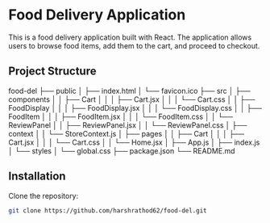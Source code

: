 # Food Delivery Application

This is a food delivery application built with React. The application allows users to browse food items, add them to the cart, and proceed to checkout.

## Project Structure
food-del
├── public
│   ├── index.html
│   └── favicon.ico
├── src
│   ├── components
│   │   ├── Cart
│   │   │   ├── Cart.jsx
│   │   │   └── Cart.css
│   │   ├── FoodDisplay
│   │   │   ├── FoodDisplay.jsx
│   │   │   └── FoodDisplay.css
│   │   ├── FoodItem
│   │   │   ├── FoodItem.jsx
│   │   │   └── FoodItem.css
│   │   └── ReviewPanel
│   │       ├── ReviewPanel.jsx
│   │       └── ReviewPanel.css
│   ├── context
│   │   └── StoreContext.js
│   ├── pages
│   │   ├── Cart
│   │   │   ├── Cart.jsx
│   │   │   └── Cart.css
│   │   └── Home.jsx
│   ├── App.js
│   ├── index.js
│   └── styles
│       └── global.css
├── package.json
└── README.md

## Installation
Clone the repository:
   ```bash
   git clone https://github.com/harshrathod62/food-del.git
   
